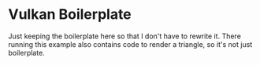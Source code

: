 # Vulkan Boilerplate
Just keeping the boilerplate here so that I don't have to rewrite it.
There running this example also contains code to render a triangle, so it's not just boilerplate.